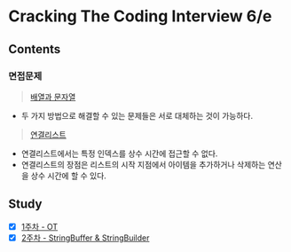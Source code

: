 # Cracking The Coding Interview 6/e

## Contents

### 면접문제
> [배열과 문자열](/docs/contents/1.배열과문자열.md)
- 두 가지 방법으로 해결할 수 있는 문제들은 서로 대체하는 것이 가능하다.

> [연결리스트](/docs/contents/2.연결리스트.md)
- 연결리스트에서는 특정 인덱스를 상수 시간에 접근할 수 없다.
- 연결리스트의 장점은 리스트의 시작 지점에서 아이템을 추가하거나 삭제하는 연산을 상수 시간에 할 수 있다.

## Study
- [x] [1주차 - OT](docs/study/20210118.md)
- [x] [2주차 - StringBuffer & StringBuilder](docs/study/20210125.md)
